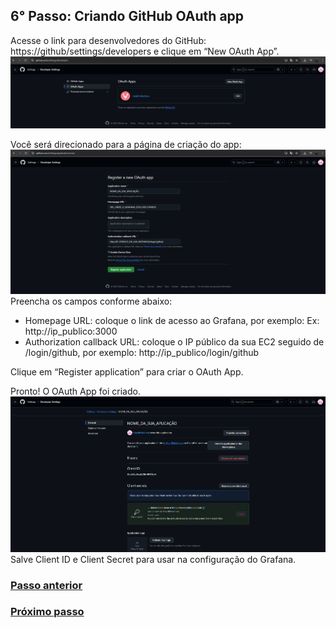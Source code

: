 ## 6° Passo: Criando GitHub OAuth app

Acesse o link para desenvolvedores do GitHub: https://github/settings/developers e clique em “New OAuth App”.
<br><img src="..\readme-assets\GIT pt1.png">

Você será direcionado para a página de criação do app:
<br><img src="..\readme-assets\GIT pt2.png">
Preencha os campos conforme abaixo:
- Homepage URL: coloque o link de acesso ao Grafana, por exemplo: Ex: http://ip_publico:3000
- Authorization callback URL: coloque o IP público da sua EC2 seguido de /login/github, por exemplo:  http://ip_publico/login/github

Clique em “Register application” para criar o OAuth App.

Pronto! O OAuth App foi criado.
<br><img src="..\readme-assets\GIT pt3.png">
Salve Client ID e Client Secret para usar na configuração do Grafana.

### <a href="\5° Passo - Executando o arquivo .sh e acessando o Grafana.md" target="_blank">Passo anterior</a>
### <a href="\7° Passo: .md" target="_blank">Próximo passo</a>
